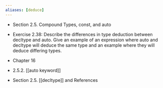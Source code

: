 ```yaml
---
aliases: [deduce]
---
```


- Section 2.5. Compound Types, const, and auto

- Exercise 2.38: Describe the differences in type deduction between decltype and
  auto. Give an example of an expression where auto and decltype will deduce
  the same type and an example where they will deduce differing types. 

- Chapter 16

- 2.5.2. [[auto keyword]]

- Section 2.5. [[decltype]] and References
